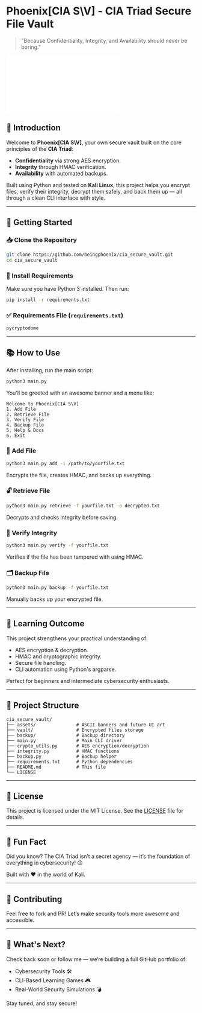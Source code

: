 # Phoenix[CIA S\V] - CIA Triad Secure File Vault

> "Because Confidentiality, Integrity, and Availability should never be boring."

![Phoenix Banner](./assets/banner.txt)

## 🔐 Introduction
Welcome to **Phoenix[CIA S\V]**, your own secure vault built on the core principles of the **CIA Triad**:
- **Confidentiality** via strong AES encryption.
- **Integrity** through HMAC verification.
- **Availability** with automated backups.

Built using Python and tested on **Kali Linux**, this project helps you encrypt files, verify their integrity, decrypt them safely, and back them up — all through a clean CLI interface with style.

---

## 🚀 Getting Started

### 📥 Clone the Repository
```bash
git clone https://github.com/beingphoenix/cia_secure_vault.git
cd cia_secure_vault
```

### 🔧 Install Requirements
Make sure you have Python 3 installed. Then run:
```bash
pip install -r requirements.txt
```

### ✅ Requirements File (`requirements.txt`)
```
pycryptodome
```

---

## 📚 How to Use
After installing, run the main script:
```bash
python3 main.py
```
You'll be greeted with an awesome banner and a menu like:
```
Welcome to Phoenix[CIA S\V]
1. Add File
2. Retrieve File
3. Verify File
4. Backup File
5. Help & Docs
6. Exit
```

### 🔐 Add File
```bash
python3 main.py add -i /path/to/yourfile.txt
```
Encrypts the file, creates HMAC, and backs up everything.

### 🔓 Retrieve File
```bash
python3 main.py retrieve -f yourfile.txt -o decrypted.txt
```
Decrypts and checks integrity before saving.

### 🧪 Verify Integrity
```bash
python3 main.py verify -f yourfile.txt
```
Verifies if the file has been tampered with using HMAC.

### 🗂 Backup File
```bash
python3 main.py backup -f yourfile.txt
```
Manually backs up your encrypted file.

---

## 🧠 Learning Outcome
This project strengthens your practical understanding of:
- AES encryption & decryption.
- HMAC and cryptographic integrity.
- Secure file handling.
- CLI automation using Python's argparse.

Perfect for beginners and intermediate cybersecurity enthusiasts.

---

## 📁 Project Structure
```
cia_secure_vault/
├── assets/               # ASCII banners and future UI art
├── vault/                # Encrypted files storage
├── backup/               # Backup directory
├── main.py               # Main CLI driver
├── crypto_utils.py       # AES encryption/decryption
├── integrity.py          # HMAC functions
├── backup.py             # Backup helper
├── requirements.txt      # Python dependencies
├── README.md             # This file
└── LICENSE
```

---

## 📜 License
This project is licensed under the MIT License. See the [LICENSE](./LICENSE) file for details.

---

## 🌟 Fun Fact
Did you know? The CIA Triad isn’t a secret agency — it’s the foundation of everything in cybersecurity! 😉

Built with ❤️ in the world of Kali.

---

## 🤝 Contributing
Feel free to fork and PR! Let’s make security tools more awesome and accessible.

---

## 🧭 What's Next?
Check back soon or follow me — we’re building a full GitHub portfolio of:
- Cybersecurity Tools 🛠
- CLI-Based Learning Games 🎮
- Real-World Security Simulations 💣

Stay tuned, and stay secure!

